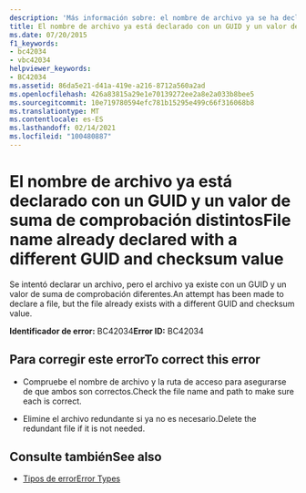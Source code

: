```yaml
---
description: 'Más información sobre: el nombre de archivo ya se ha declarado con un GUID y un valor de suma de comprobación diferentes'
title: El nombre de archivo ya está declarado con un GUID y un valor de suma de comprobación distintos
ms.date: 07/20/2015
f1_keywords:
- bc42034
- vbc42034
helpviewer_keywords:
- BC42034
ms.assetid: 86da5e21-d41a-419e-a216-8712a560a2ad
ms.openlocfilehash: 426a83815a29e1e70139272ee2a8e2a033b8bee5
ms.sourcegitcommit: 10e719780594efc781b15295e499c66f316068b8
ms.translationtype: MT
ms.contentlocale: es-ES
ms.lasthandoff: 02/14/2021
ms.locfileid: "100480887"
---
```

# <a name="file-name-already-declared-with-a-different-guid-and-checksum-value"></a><span data-ttu-id="f6c7b-103">El nombre de archivo ya está declarado con un GUID y un valor de suma de comprobación distintos</span><span class="sxs-lookup"><span data-stu-id="f6c7b-103">File name already declared with a different GUID and checksum value</span></span>

<span data-ttu-id="f6c7b-104">Se intentó declarar un archivo, pero el archivo ya existe con un GUID y un valor de suma de comprobación diferentes.</span><span class="sxs-lookup"><span data-stu-id="f6c7b-104">An attempt has been made to declare a file, but the file already exists with a different GUID and checksum value.</span></span>  
  
 <span data-ttu-id="f6c7b-105">**Identificador de error:** BC42034</span><span class="sxs-lookup"><span data-stu-id="f6c7b-105">**Error ID:** BC42034</span></span>  
  
## <a name="to-correct-this-error"></a><span data-ttu-id="f6c7b-106">Para corregir este error</span><span class="sxs-lookup"><span data-stu-id="f6c7b-106">To correct this error</span></span>  
  
- <span data-ttu-id="f6c7b-107">Compruebe el nombre de archivo y la ruta de acceso para asegurarse de que ambos son correctos.</span><span class="sxs-lookup"><span data-stu-id="f6c7b-107">Check the file name and path to make sure each is correct.</span></span>  
  
- <span data-ttu-id="f6c7b-108">Elimine el archivo redundante si ya no es necesario.</span><span class="sxs-lookup"><span data-stu-id="f6c7b-108">Delete the redundant file if it is not needed.</span></span>  
  
## <a name="see-also"></a><span data-ttu-id="f6c7b-109">Consulte también</span><span class="sxs-lookup"><span data-stu-id="f6c7b-109">See also</span></span>

- [<span data-ttu-id="f6c7b-110">Tipos de error</span><span class="sxs-lookup"><span data-stu-id="f6c7b-110">Error Types</span></span>](../programming-guide/language-features/error-types.md)
